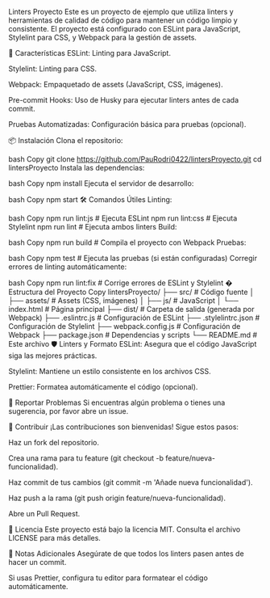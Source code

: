 Linters Proyecto
Este es un proyecto de ejemplo que utiliza linters y herramientas de calidad de código para mantener un código limpio y consistente. El proyecto está configurado con ESLint para JavaScript, Stylelint para CSS, y Webpack para la gestión de assets.

🚀 Características
ESLint: Linting para JavaScript.

Stylelint: Linting para CSS.

Webpack: Empaquetado de assets (JavaScript, CSS, imágenes).

Pre-commit Hooks: Uso de Husky para ejecutar linters antes de cada commit.

Pruebas Automatizadas: Configuración básica para pruebas (opcional).

📦 Instalación
Clona el repositorio:

bash
Copy
git clone https://github.com/PauRodri0422/lintersProyecto.git
cd lintersProyecto
Instala las dependencias:

bash
Copy
npm install
Ejecuta el servidor de desarrollo:

bash
Copy
npm start
🛠️ Comandos Útiles
Linting:

bash
Copy
npm run lint:js       # Ejecuta ESLint
npm run lint:css      # Ejecuta Stylelint
npm run lint          # Ejecuta ambos linters
Build:

bash
Copy
npm run build         # Compila el proyecto con Webpack
Pruebas:

bash
Copy
npm test              # Ejecuta las pruebas (si están configuradas)
Corregir errores de linting automáticamente:

bash
Copy
npm run lint:fix      # Corrige errores de ESLint y Stylelint
� Estructura del Proyecto
Copy
lintersProyecto/
├── src/                # Código fuente
│   ├── assets/         # Assets (CSS, imágenes)
│   ├── js/             # JavaScript
│   └── index.html      # Página principal
├── dist/               # Carpeta de salida (generada por Webpack)
├── .eslintrc.js        # Configuración de ESLint
├── .stylelintrc.json   # Configuración de Stylelint
├── webpack.config.js   # Configuración de Webpack
├── package.json        # Dependencias y scripts
└── README.md           # Este archivo
🛡️ Linters y Formato
ESLint: Asegura que el código JavaScript siga las mejores prácticas.

Stylelint: Mantiene un estilo consistente en los archivos CSS.

Prettier: Formatea automáticamente el código (opcional).

🐛 Reportar Problemas
Si encuentras algún problema o tienes una sugerencia, por favor abre un issue.

🤝 Contribuir
¡Las contribuciones son bienvenidas! Sigue estos pasos:

Haz un fork del repositorio.

Crea una rama para tu feature (git checkout -b feature/nueva-funcionalidad).

Haz commit de tus cambios (git commit -m 'Añade nueva funcionalidad').

Haz push a la rama (git push origin feature/nueva-funcionalidad).

Abre un Pull Request.

📄 Licencia
Este proyecto está bajo la licencia MIT. Consulta el archivo LICENSE para más detalles.

📌 Notas Adicionales
Asegúrate de que todos los linters pasen antes de hacer un commit.

Si usas Prettier, configura tu editor para formatear el código automáticamente.
